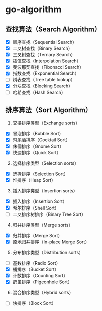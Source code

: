 # go-algorithm

## 查找算法（Search Algorithm）

- [x] 顺序查找（Sequential Search）
- [x] 二叉树查找（Binary Search）
- [x] 三叉树查找（Ternary Search）
- [x] 插值查找（Interpolation Search）
- [x] 斐波那契查找（Fibonacci Search）
- [x] 指数查找（Exponential Search）
- [ ] 树表查找（Tree table lookup）
- [x] 分块查找（Blocking Search）
- [ ] 哈希查找（Hash Search）  

## 排序算法（Sort Algorithm）

1. 交换排序类型（Exchange sorts）
- [x] 冒泡排序（Bubble Sort）
- [x] 鸡尾酒排序（Cocktail Sort）
- [x] 侏儒排序（Gnome Sort）
- [x] 快速排序（Quick Sort）

2. 选择排序类型（Selection sorts）
- [x] 选择排序（Selection Sort） 
- [x] 堆排序（Heap Sort）  

3. 插入排序类型（Insertion sorts）
- [x] 插入排序（Insertion Sort）
- [x] 希尔排序（Shell Sort）  
- [ ] 二叉排序树排序（Binary Tree Sort）

4. 归并排序类型（Merge sorts）
- [x] 归并排序（Merge Sort）
- [x] 原地归并排序（In-place Merge Sort）  

5. 分布排序类型（Distribution sorts）
- [ ] 基数排序（Radix Sort）
- [x] 桶排序（Bucket Sort）
- [x] 计数排序（Counting Sort）
- [x] 鸽巢排序（Pigeonhole Sort）

6. 混合排序类型（Hybrid sorts）
- [ ] 块排序（Block Sort）
